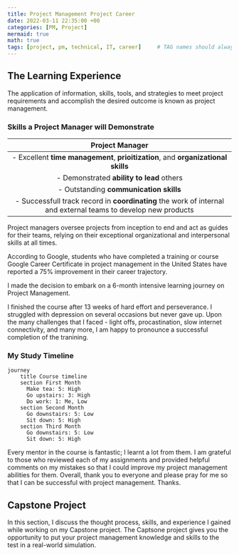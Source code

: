 ```yaml
---
title: Project Management Project Career
date: 2022-03-11 22:35:00 +00
categories: [PM, Project]
mermaid: true
math: true
tags: [project, pm, technical, IT, career]     # TAG names should always be lowercase
---
```


## The Learning Experience

The application of information, skills, tools, and strategies to meet project requirements and accomplish the desired outcome is known as project management.

### Skills a Project Manager will Demonstrate

| Project Manager                                                                                                |
|:--------------------------------------------------------------------------------------------------------------:|
| - Excellent **time management**, **prioitization**, and **organizational skills**                              |
| - Demonstrated **ability to lead** others                                                                      |
| - Outstanding **communication skills**                                                                         |
| - Successfull track record in **coordinating** the work of internal and external teams to develop new products |

Project managers oversee projects from inception to end and act as guides for their teams, relying on their exceptional organizational and interpersonal skills at all times.

According to Google, students who have completed a training or course Google Career Certificate in project management in the United States have reported a 75% improvement in their career trajectory.

I made the decision to embark on a 6-month intensive learning journey on Project Management.

I finished the course after 13 weeks of hard effort and perseverance. I struggled with depression on several occasions but never gave up. Upon the many challenges that I faced - light offs, procastination, slow internet connectivity, and many more, I am happy to pronounce a successful completion of the tranining.

### My Study Timeline

```mermaid
journey
    title Course timeline
    section First Month
      Make tea: 5: High
      Go upstairs: 3: High
      Do work: 1: Me, Low
    section Second Month
      Go downstairs: 5: Low
      Sit down: 5: High
    section Third Month
      Go downstairs: 5: Low
      Sit down: 5: High          
```

Every mentor in the course is fantastic; I learnt a lot from them. I am grateful to those who reviewed each of my assignments and provided helpful comments on my mistakes so that I could improve my project management abilities for them. Overall, thank you to everyone and please pray for me so that I can be successful with project management. Thanks.

## Capstone Project

In this section, I discuss the thought process, skills, and experience I gained while working on my Capstone project. The Captsone project gives you the opportunity to put your project management knowledge and skills to the test in a real-world simulation.
